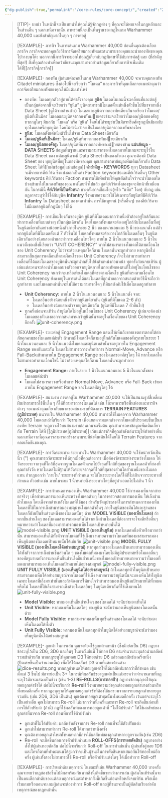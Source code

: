 ```yaml
---
{"dg-publish":true,"permalink":"/core-rules/core-concept/","created":"2023-12-11T09:41:43.503+07:00","updated":"2023-12-11T11:03:42.941+07:00"}
---
```



> [!TIP]- บทนำ
> ในหน้านี้จะเป็นบทนำให้คุณได้รู้จักกฏต่าง ๆ ที่คุณจะได้พบเจอในกฏหลักและในส่วนอื่น ๆ นอกเหนือจากนั้น ภาพรวมนี้จะเป็นพื้นฐานของกฏในเกม Warhammer 40,000 และยังสำคัญมากในทุก ๆ การต่อสู้

> [!EXAMPLE]- ภารกิจ
> ในการเล่นเกม Warhammer 40,000 ก่อนอื่นคุณต้องเลือกภารกิจ ภารกิจจะบอกคุณถึงวิธีการจัดเตรียมกองทัพและสนามรบของคุณและนํากองทัพของคุณไปวางบนโต๊ะ นอกจากนี้ภารกิจจะบอกให้คุณรู้เกี่ยวกับกฎพิเศษที่ใช้กับการต่อสู้ และ (ที่สําคัญที่สุด!) สิ่งที่คุณต้องทําเพื่อคว้าชัยชนะคุณสามารถอ่านข้อมูลเกี่ยวกับภารกิจเพิ่มเติมได้ที่[[ภารกิจ\|ภารกิจ]]

> [!EXAMPLE]- กองทัพ
> ผู้เล่นแต่ละคนในเกม Warhammer 40,000 จะควบคุมกองทัพ Citadel miniatures ซึ่งต่อไปนี้จะเรียกว่า “โมเดล” และภารกิจที่คุณเลือกจะแนะนําคุณว่าควรจัดเตรียมกองทัพของคุณให้มีแต้มเท่าไหร่
> - กองทัพ: โมเดลทุกตัวอยู่ภายใต้คําสั่งของคุณ
> **ยูนิต**
> โมเดลในเกมนี้จะเคลื่อนที่และต่อสู้เป็นกลุ่มต่อจากนี้จะเรียกว่า “ยูนิต” ยูนิตสามารถมีโมเดลตั้งแต่หนึ่งตัวขึ้นไปที่มาจากหนึ่ง Data Sheet (ดูได้จากด้านล่าง) โมเดลและยูนิตจากกองทัพเดียวกันจะเรียกว่าโมเดล/ยูนิตที่เป็นมิตร โมเดลและยูนิตจากกองทัพฝายตรงข้ามจะเรียกว่าโมเดล/ยูนิตของศัตรู หากกฎใดๆ มีผลกับ 'โมเดล' หรือ 'ยูนิต' โดยไม่ได้ระบุว่าเป็นมิตรหรือศัตรูกฎนั้นมีผลกับทุกโมเดลหรือทุกยูนิต โดยไม่คํานึงว่าจะเป็นโมเดล/ยูนิตจากกองทัพของใคร
> - **ยูนิต:** โมเดลตั้งแต่หนึ่งตัวขึ้นไปจาก Data Sheet เดียวกัน
> - **โมเดล/ยูนิตที่เป็นมิตร:** โมเดล/ยูนิตที่มาจากกองทัพฝายเดียวกัน
> - **โมเดล/ยูนิตของศัตรู:** โมเดล/ยูนิตที่มาจากกองทัพของฝายตรงข้าม
> **แผ่นข้อมูล - DATA SHEETS**
> ข้อมูลพื้นฐานและความสามารถของโมเดลภายในเกมจะระบุไว้ใน Data Sheet ของ แต่ละยูนิตจะมี Data Sheet เป็นของตัวเอง คุณจะต้องมี Data Sheet ของ ทุกยูนิตที่อยู่ในกองทัพของคุณ คุณสามารถหาข้อมูลเพิ่มเติมเกี่ยวกับ Data Sheet ได้ที่[[แผ่นข้อมูล\|แผ่นข้อมูล]]
> **คําสำคัญ - KEYWORDS**
> ทุกๆ Datasheet จะมีรายการคีย์เวิร์ด ซึ่งแบ่งออกเป็นคํา Faction keywordsและคีย์เวิร์ดอื่นๆ Other keywords คีย์เวิร์ดของ Faction สามารถใช้เพื่อช่วยให้คุณตัดสินใจว่าจะนําโมเดลใดบ้างเข้ามาใส่ในกองทัพของคุณ แต่โดยทั่วไปแล้ว ชุดคีย์เวิร์ดทั้งสองชุดจะมีหน้าที่เหมือนกัน ในกรณีนี้ **คีย์เวิร์ดที่เป็นตัวหนา** บางครั้งอาจเชื่อมโยง(หรือ "แท็ก" โดย) กับกฎ เช่น กฎอาจระบุว่าใช้ได้กับยูนิต **Infantry** ซึ่งหมายความว่าใช้ได้เฉพาะกับยูนิตที่มีคีย์เวิร์ด **Infantry** ใน Datasheet ของตนเท่านั้น การใช้พหูพจน์ (หรืออื่นๆ) ของคีย์เวิร์ดจะไม่มีผลต่อยูนิตที่กฎนั้นๆ ใช้ได้

> [!EXAMPLE]- การเชื่อมโยงกันของยูนิต
> ยูนิตที่มีโมเดลมากกว่าหนึ่งตัวต้องอยู่ใกล้กันและทําการเคลื่อนที่แบบต่างๆ เป็นกลุ่มเดียวกัน โดยโมเดลทั้งหมดจะต้องอยู่ใกล้กับโมเดลอื่นที่ิอยู่ในยูนิตเดียวกันอย่างน้อยหนึ่งตัวภายในระยะ 2 นิ้ว ของแนวนอนและ 5 นิ้วของแนวตั้ง แต่ถ้าหากยูนิตใดที่มีโมเดลตั้งแต่ 7 ตัวขึ้นไป โมเดลทั้งหมดจะต้องวางใกล้กับโมเดลอื่นๆ ในยูนิตเดียวกันอย่างน้อยสองตัวและทําการเคลื่อนไหวใดๆ ภายใน 2 นิ้วในแนวนอนและ 5 นิ้วในแนวตั้งของสิ่งนี้เรียกว่า “UNIT COHERENCY”
> หากไม่สามารถวางโมเดลได้ตามเงื่อนไขของ Unit Coherency ไม่ว่าจะด้วยเหตุผลใดก็ตาม โมเดลนั้นจะถูกทําลาย หากยูนิตไม่สามารถสิ้นสุดการเคลื่อนที่ตามเงื่อนไขของ Unit Coherency ก็จะไม่สามารถทําการเคลื่อนที่ได้และโมเดลของยูนิตนั้นจะถูกนํากลับไปยังตําแหน่งก่อนหน้า
> ทุกครั้งก่อนจบเทิร์น ผู้เล่นแต่ละคนจะต้องนําโมเดลบางตัวออกจากยูนิตภายในกองทัพของตนที่ไม่อยู่ในเงื่อนไขของ Unit Coherency จนกว่าจะเหลือเพียงโมเดลที่ตรงตามเงื่อนไข
> ยูนิตที่ตรงตามเงื่อนไข Unit Coherency ยังคงอยู่ในการเล่นได้และโมเดลที่ถูกนําออกจากสนามด้วยวิธีนี้จะถือว่าถูกทําลาย และโมเดลเหล่านั้นจะไม่ใช้ความสามารถใดๆ ที่มีผลบังคับใช้เมื่อโมเดลถูกทําลาย
> - **Unit Coherency:** ภายใน 2 นิ้วในแนวนอนและ 5 นิ้วในแนวตั้ง จาก:
> 	- โมเดลอื่นอย่างน้อยหนึ่งตัวจากยูนิตเดียวกัน (ยูนิตที่มีโมเดล 2-6 ตัว)
> 	- โมเดลอื่นอย่างน้อยสองตัวจากยูนิตเดียวกัน (ยูนิตที่มีโมเดล 7 ตัวขึ้นไป)
> - ทุกครั้งก่อนจบเทิร์น ถ้ายูนิตใดไม่อยู่ในเงื่อนไขของ Unit Coherency ผู้เล่นจะต้องนําโมเดลของตัวเองออกจากสนามจนกว่ายูนิตนั้นจะอยู่ในเงื่อนไขของ Unit Coherency อีกครั้ง
> ![unit-coherency.png](/img/user/imgs/unit-coherency.png)

> [!EXAMPLE]- ระยะต่อสู้
> Engagement Range แสดงให้เห็นถึงขอบเขตการตอบโต้ต่อภัยคุกคามของโมเดลแต่ล่ะตัว ถ้าหากมีโมเดลใดก็ตามอยู่ใกล้กับโมเดลของศัตรูภายในระยะ 1 นิ้วในแนวนอนและ 5 นิ้วในแนวตั้งโมเดลและยูนิตเหล่านั้นจะอยู่ภายใน Engagement Range ของกันและกัน
> โมเดลไม่สามารถวางหรือทําการ Normal-Move, Advance หรือ Fall-Backเข้ามาภายใน Engagement Range ของโมเดลของศัตรูใดๆ ได้ หากโมเดลใดไม่สามารถทําตามเงื่อนไขนี้ ไม่ว่าด้วยเหตุผลใดก็ตาม โมเดลนั้นจะถูกทําลาย
> - **Engagement Range:** ภายในระยะ 1 นิ้วในแนวนอนและ 5 นิ้วในแนวตั้งของโมเดลแต่ล่ะตัว
> - โมเดลไม่สามารถวางหรือทําการ Normal Move, Advance หรือ Fall-Back เข้ามาภายใน Engagement Range ของโมเดลศัตรูใดๆ ได้

> [!EXAMPLE]- สนามรบ
> การต่อสู้ใน Warhammer 40,000 จะใช้เป็นสนามรูปสี่เหลี่ยมผืนผ้าสามารถใช้พื้นใด ๆ ก็ได้ที่สามารถวางโมเดลได้ เช่น โต๊ะอาหารหรือพื้นห้องและภารกิจต่างๆ จะแนะนําคุณเกี่ยวกับขนาดของสนามรบที่ต้องการ
> **TERRAIN FEATURES (ภูมิประเทศ)**
> แนวรบใน Warhammer 40,000 สามารถใช้โมเดลจาก Warhammer 40,000 โมเดลเหล่านี้เรียกว่า Terrain เพื่อแยกความแตกต่างจากโมเดลที่ประกอบขึ้นเป็นกองทัพ Terrain จะถูกวางไว้บนสนามรบก่อนเกมจะเริ่มต้น คุณสามารถหาข้อมูลเพิ่มเติมเกี่ยวกับ Terrain ได้ที่ [[ภูมิประเทศ\|ภูมิประเทศ]]
> เว้นแต่ภารกิจที่คุณกําลังเล่นระบุให้ทําอย่างอื่นนอกเหนือจากนี้คุณควรสามารถสร้างสนามรบที่น่าตื่นเต้นได้โดยใช้ Terrain Features จากคอลเล็คชันของคุณ

> [!EXAMPLE]- การวัดระยะทาง
> ระยะทางใน Warhammer 40,000 จะใช้หน่วยวัดเป็นนิ้ว (") คุณสามารถวัดระยะทางได้ทุกเมื่อที่คุณต้องการ
> เมื่อต้องวัดระยะห่างระหว่างโมเดล ให้วัดระยะระจากจุดที่ใกล้ที่สุดจากฐานโมเดลตัวแรกไปยังจุดที่ใกล้ที่สุดของฐานโมเดลตัวที่สองที่คุณกําลังวัด หากโมเดลไม่มีฐานให้วัดระยะจากจุดที่ใกล้ที่สุดของส่วนใดส่วนหนึ่งของโมเดลแทน
> ถ้ากฎบอกว่า 'ภายใน' ระยะทางที่กําหนด จะใช้ในระยะทางใดก็ได้ที่ไม่เกินจากระยะทางที่กําหนด ตัวอย่างเช่น ภายในระยะ 1 นิ้วหมายถึงระยะทางใดๆที่อยู่ห่างออกไปไม่เกิน 1 นิ้ว

> [!EXAMPLE]- การกําหนดการมองเห็น
> Warhammer 40,000 ใช้การมองเห็นจากสายตาจริงๆ เพื่อกําหนดการมองเห็นระหว่างโมเดลต่างๆ ในการตรวจสอบการมองเห็น ให้เล็งผ่านตัวโมเดล โดยเล็งจากด้านหลังโมเดลที่ใช้มอง สําหรับวัตถุประสงค์ในการกําหนดการมองเห็น โมเดลที่ใช้ในการเล็งสามารถมองทะลุผ่านโมเดลตัวอื่นๆ ภายในยูนิตของมันได้และฐานของโมเดลก็นับเป็นชิ้นส่วนหนึ่งของโมเดลนั้นๆ ด้วย
> **MODEL VISIBLE (มองเห็นโมเดล)**
> ถ้าหากชิ้นส่วนใดๆ ของโมเดลสามารถมองเห็นได้จากเล็งผ่านโมเดลที่ต้องการจะโจมตีหรืออื่นๆ หมายความว่าโมเดลที่มองมาสามารถมองเห็นโมเดลเป้าหมายนั้นได้
> ![model-visible.png](/img/user/imgs/model-visible.png)
> **UNIT VISIBLE (มองเห็นยูนิต)**
> หากโมเดลหนึ่งตัวหรือมากกว่านั้น สามารถมองเห็นได้ทั้งตัวจากโมเดลที่ใช้เล็งมา หมายความว่าโมเดลที่มองมาสามารถมองเห็นยูนิตของโมเดลเป้าหมายนั้นได้เช่นกัน
> ![unit-visible.png](/img/user/imgs/unit-visible.png)
> **MODEL FULLY VISIBLE (มองเห็นโมเดลได้อย่างสมบูรณ์)**
> หากทุกส่วนของโมเดลเป้าหมายสามารถมองเห็นได้ทั้งตัวจากการเล็งผ่านชิ้นส่วนใด ๆ ของโมเดลที่มองมาโดยไม่มีภูมิประเทศหรือโมเดลอื่นๆ ของศัตรูมาบดบังการมองเห็นชิ้นส่วนใดชิ้นส่วนหนึ่งของโมเดลเป้าหมายหมายความว่าโมเดลที่มองมาสามารถมองเห็นโมเดลเป้าหมายได้อย่างสมบูรณ์
> ![model-fully-visible.png](/img/user/imgs/model-fully-visible.png)
> **UNIT FULLY VISIBLE (มองเห็นยูนิตได้อย่างสมบูรณ์)**
> ถ้าโมเดลทุกตัวในยูนิตเป้าหมายสามารถมองเห็นได้อย่างสมบูรณ์จากโมเดลที่ใช้เล็ง หมายความว่ายูนิตนั้นจะมองเห็นได้ทั้งยูนิตเฉพาะโมเดลที่เล็งมาเท่านั้นและถ้าต้องการให้แน่ใจว่าสามารถมองเห็นยูนิตเป้าหมายได้ทั้งหมดหรือไม่ โมเดลที่ใช้เล็งสามารถเล็งด้วยโมเดลอื่นๆ ในยูนิตเดียวกันที่ใช้เล็งแทนได้
> ![unit-fully-visible.png](/img/user/imgs/unit-fully-visible.png)
> - **Model Visible:** หากมองเห็นชิ้นส่วนใดๆ ของโมเดลได้ จะนับว่ามองเห็นได้
> - **Unit Visible:** หากมองเห็นโมเดลใดๆ ของยูนิต จะนับว่ามองเห็นยูนิตของโมเดลนั้นด้วย
> - **Model Fully Visible:** หากสามารถมองเห็นทุกชิ้นส่วนของโมเดลได้ จะนับว่ามองเห็นโมเดลได้ทั้งตัว
> - **Unit Fully Visible:** หากมองเห็นโมเดลทุกตัวในยูนิตได้อย่างสมบูรณ์จะนับว่ามองเห็นยูนิตนั้นได้อย่างสมบูรณ์

> [!EXAMPLE]- ลูกเต๋า
> ในการเล่น คุณจะต้องใช้ลูกเต๋าหกหน้า (ซึ่งมักย่อเป็น D6) กฎบางข้อระบุไว้เป็น 2D6, 3D6 และอื่นๆ ในกรณีเช่นนี้ ให้ทอย D6 ตามจํานวนระบุแล้วนําผลลัพธ์รวมเข้าด้วยกัน
> หากกฎระบุให้คุณทอย D3 ให้ทอยด้วย D6 แล้วลดผลลัพธ์ลงครึ่งหนึ่ง (ปัดเศษขึ้นเป็นจํานวนเต็ม) เพื่อให้ได้ผลลัพธ์ D3 ตามที่แสดงด้านล่าง
> ![dice-results.png](/img/user/imgs/dice-results.png)
> หากกฎกําหนดให้ทอยลูกเต๋าให้ได้ผลลัพท์มากกว่าที่กําหนด เช่น ตั้งแต่ 3 ขึ้นไป มักจะย่อเป็น 3+ ในกรณีที่ผลลัพธ์ของลูกเต๋าเป็นแต้มระหว่างจํานวนตามที่กฎระบุไว้มักจะแสดงเป็นช่วง (เช่น 1-3)
> **RE-ROLLS(การทอยซ้ํา)**
> กฎบางข้ออนุญาตให้คุณทอยลูกเต๋าซ้ําได้ ต่อไปนี้จะเรียกว่า **Re-roll** ซึ่งหมายความว่าคุณต้องทอยลูกเต๋าบางส่วนหรือทั้งหมดอีกครั้ง หากกฎอนุญาตให้คุณทอยลูกเต๋าซ้ําที่ต้องใช้ผลรวมจากการทอยลูกเต๋าหลายลูกรวมกัน (เช่น 2D6, 3D6 เป็นต้น) คุณต้องทอยลูกเต๋าชุดนั้นทั้งหมดอีกครั้ง เว้นแต่จะระบุไว้เป็นอย่างอื่น
> คุณไม่สามารถ Re-roll ได้มากกว่าหนึ่งครั้งและการ Re-roll จะเกิดขึ้นก่อนที่การใช้ตัวปรับค่า (ถ้ามี) กฎที่ใช้ผลลัพท์ของการทอยลูกเต๋าที่ "ไม่ได้ปรับค่า" ให้ใช้ผลลัพธ์ของลูกเต๋าที่มาจาก Re-roll ก่อนที่การใช้ตัวปรับค่า
> - ลูกเต๋าที่ไม่ได้ปรับค่า: ผลลัพธ์หลังจากการ Re-roll ก่อนที่จะใช้ตัวปรับแต่ง
> - ลูกเต๋าไม่สามารถทําการ Re-roll ได้มากกว่าหนึ่งครั้ง
> - คุณต้องทอยลูกเต๋าใหม่ทั้งหมดหากมีการใช้ผลลัพท์ของลูกเต๋าหลายลูกรวมกัน(เช่น 2D6)
> - Re-roll จะเกิดขึ้นก่อนการตัวปรับค่าเสมอ
> **ROLL-OFFS(การทอยตัดสิน)**
> กฎบางอย่างสั่งให้ผู้เล่นทอยตัดสิน ต่อไปนี้จะเรียกว่า Roll-off ในการทําเช่นนั้น ผู้เล่นทั้งคู่ทอย 1D6 และใครก็ตามที่ทําคะแนนได้สูงกว่าจะเป็นผู้ชนะในการตัดสินหากเสมอกันให้ทอยใหม่อีกครั้ง ผู้เล่นทั้งสองไม่สามารถใช้ Re-roll หรือตัวปรับแต่งใดๆ ได้เมื่อทําการ Roll-off

> [!EXAMPLE]- การเรียงลําดับเหตุการณ์
> ในขณะที่เล่น Warhammer 40,000 บางครั้งคุณจะพบว่ากฎสองข้อขึ้นไปมีผลพร้อมกันหากสิ่งนี้เกิดขึ้นระหว่างการเล่น ผู้เล่นในเทิร์นนั้นจะเป็นคนเลือกลําดับของแต่ล่ะเหตุการณ์และถ้าหากสิ่งนี้เกิดขึ้นก่อนหรือหลังจบเทิร์น หรือเมื่อเริ่มเกมหรือตอนจบเกมผู้เล่นจะต้องทําการ Roll-off และผู้ที่ชนะจะเป็นผู้ตัดสินเรียงลําดับเหตุการณ์ของกฎเหล่านั้น